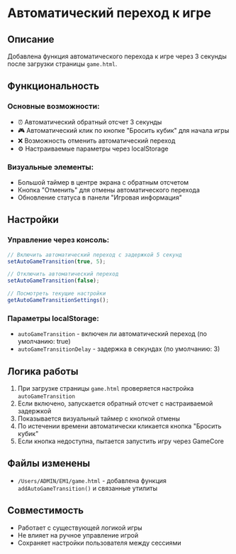# Автоматический переход к игре

## Описание
Добавлена функция автоматического перехода к игре через 3 секунды после загрузки страницы `game.html`.

## Функциональность

### Основные возможности:
- ⏰ Автоматический обратный отсчет 3 секунды
- 🎮 Автоматический клик по кнопке "Бросить кубик" для начала игры
- ❌ Возможность отменить автоматический переход
- ⚙️ Настраиваемые параметры через localStorage

### Визуальные элементы:
- Большой таймер в центре экрана с обратным отсчетом
- Кнопка "Отменить" для отмены автоматического перехода
- Обновление статуса в панели "Игровая информация"

## Настройки

### Управление через консоль:
```javascript
// Включить автоматический переход с задержкой 5 секунд
setAutoGameTransition(true, 5);

// Отключить автоматический переход
setAutoGameTransition(false);

// Посмотреть текущие настройки
getAutoGameTransitionSettings();
```

### Параметры localStorage:
- `autoGameTransition` - включен ли автоматический переход (по умолчанию: true)
- `autoGameTransitionDelay` - задержка в секундах (по умолчанию: 3)

## Логика работы

1. При загрузке страницы `game.html` проверяется настройка `autoGameTransition`
2. Если включено, запускается обратный отсчет с настраиваемой задержкой
3. Показывается визуальный таймер с кнопкой отмены
4. По истечении времени автоматически кликается кнопка "Бросить кубик"
5. Если кнопка недоступна, пытается запустить игру через GameCore

## Файлы изменены
- `/Users/ADMIN/EM1/game.html` - добавлена функция `addAutoGameTransition()` и связанные утилиты

## Совместимость
- Работает с существующей логикой игры
- Не влияет на ручное управление игрой
- Сохраняет настройки пользователя между сессиями
